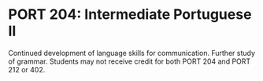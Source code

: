 # PORT 204: Intermediate Portuguese II

Continued development of language skills for communication. Further study of grammar. Students may not receive credit for both PORT 204 and PORT 212 or 402.